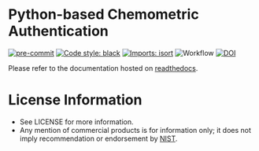 Python-based Chemometric Authentication
=======================================

[![pre-commit](https://img.shields.io/badge/pre--commit-enabled-brightgreen?logo=pre-commit&logoColor=white)](https://github.com/pre-commit/pre-commit)
[![Code style: black](https://img.shields.io/badge/code%20style-black-000000.svg)](https://github.com/psf/black)
[![Imports: isort](https://img.shields.io/badge/%20imports-isort-%231674b1?style=flat&labelColor=ef8336)](https://pycqa.github.io/isort/)
![Workflow](https://github.com/mahynski/pychemauth/actions/workflows/python-app.yml/badge.svg?branch=main)
[![DOI](https://zenodo.org/badge/331207062.svg)](https://zenodo.org/badge/latestdoi/331207062)

<!--[![DOI](https://zenodo.org/badge/{github_id}.svg)](https://zenodo.org/badge/latestdoi/{github_id})-->
<!--[![codecov](https://codecov.io/gh/mahynski/pychemauth/branch/main/graph/badge.svg?token=YSLBQ33C7F)](https://codecov.io/gh/mahynski/pychemauth)-->

Please refer to the documentation hosted on [readthedocs](https://pychemauth.readthedocs.io/en/latest/index.html).

# License Information
* See LICENSE for more information.
* Any mention of commercial products is for information only; it does not imply recommendation or endorsement by [NIST](https://www.nist.gov/).
